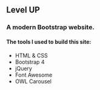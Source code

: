 ## Level UP

### A modern Bootstrap website.

#### The tools I used to build this site:

- HTML & CSS
- Bootstrap 4
- jQuery
- Font Awesome
- OWL Carousel
